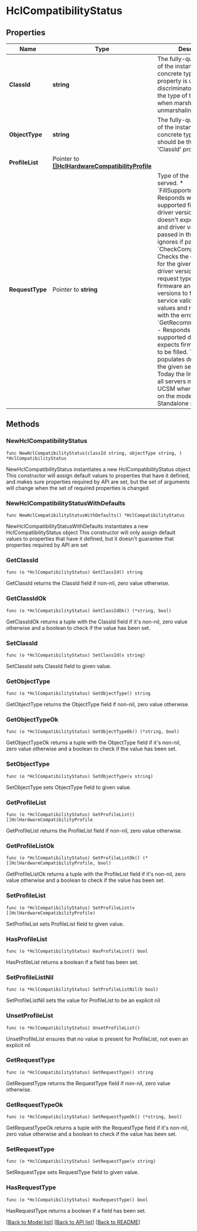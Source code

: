 # HclCompatibilityStatus

## Properties

Name | Type | Description | Notes
------------ | ------------- | ------------- | -------------
**ClassId** | **string** | The fully-qualified name of the instantiated, concrete type. This property is used as a discriminator to identify the type of the payload when marshaling and unmarshaling data. | [default to "hcl.CompatibilityStatus"]
**ObjectType** | **string** | The fully-qualified name of the instantiated, concrete type. The value should be the same as the &#39;ClassId&#39; property. | [default to "hcl.CompatibilityStatus"]
**ProfileList** | Pointer to [**[]HclHardwareCompatibilityProfile**](hcl.HardwareCompatibilityProfile.md) |  | [optional] 
**RequestType** | Pointer to **string** | Type of the request to be served. * &#x60;FillSupportedVersions&#x60; - Responds with the supported firmware and driver versions. The API doesn&#39;t expect firmware and driver versions to be passed in the request and ignores if passed. * &#x60;CheckCompatibility&#x60; - Checks the compatibility for the given firmware and driver versions. This request type expects the firmware and driver versions to filled and the service validates the values and responds back with the error codes. * &#x60;GetRecommendedDrivers&#x60; - Responds with the supported drivers. The API expects firmware version to be filled. The API populates driver ISO url for the given server model. Today the link is same for all servers managed by UCSM whereas it depends on the model for Standalone servers. | [optional] [default to "FillSupportedVersions"]

## Methods

### NewHclCompatibilityStatus

`func NewHclCompatibilityStatus(classId string, objectType string, ) *HclCompatibilityStatus`

NewHclCompatibilityStatus instantiates a new HclCompatibilityStatus object
This constructor will assign default values to properties that have it defined,
and makes sure properties required by API are set, but the set of arguments
will change when the set of required properties is changed

### NewHclCompatibilityStatusWithDefaults

`func NewHclCompatibilityStatusWithDefaults() *HclCompatibilityStatus`

NewHclCompatibilityStatusWithDefaults instantiates a new HclCompatibilityStatus object
This constructor will only assign default values to properties that have it defined,
but it doesn't guarantee that properties required by API are set

### GetClassId

`func (o *HclCompatibilityStatus) GetClassId() string`

GetClassId returns the ClassId field if non-nil, zero value otherwise.

### GetClassIdOk

`func (o *HclCompatibilityStatus) GetClassIdOk() (*string, bool)`

GetClassIdOk returns a tuple with the ClassId field if it's non-nil, zero value otherwise
and a boolean to check if the value has been set.

### SetClassId

`func (o *HclCompatibilityStatus) SetClassId(v string)`

SetClassId sets ClassId field to given value.


### GetObjectType

`func (o *HclCompatibilityStatus) GetObjectType() string`

GetObjectType returns the ObjectType field if non-nil, zero value otherwise.

### GetObjectTypeOk

`func (o *HclCompatibilityStatus) GetObjectTypeOk() (*string, bool)`

GetObjectTypeOk returns a tuple with the ObjectType field if it's non-nil, zero value otherwise
and a boolean to check if the value has been set.

### SetObjectType

`func (o *HclCompatibilityStatus) SetObjectType(v string)`

SetObjectType sets ObjectType field to given value.


### GetProfileList

`func (o *HclCompatibilityStatus) GetProfileList() []HclHardwareCompatibilityProfile`

GetProfileList returns the ProfileList field if non-nil, zero value otherwise.

### GetProfileListOk

`func (o *HclCompatibilityStatus) GetProfileListOk() (*[]HclHardwareCompatibilityProfile, bool)`

GetProfileListOk returns a tuple with the ProfileList field if it's non-nil, zero value otherwise
and a boolean to check if the value has been set.

### SetProfileList

`func (o *HclCompatibilityStatus) SetProfileList(v []HclHardwareCompatibilityProfile)`

SetProfileList sets ProfileList field to given value.

### HasProfileList

`func (o *HclCompatibilityStatus) HasProfileList() bool`

HasProfileList returns a boolean if a field has been set.

### SetProfileListNil

`func (o *HclCompatibilityStatus) SetProfileListNil(b bool)`

 SetProfileListNil sets the value for ProfileList to be an explicit nil

### UnsetProfileList
`func (o *HclCompatibilityStatus) UnsetProfileList()`

UnsetProfileList ensures that no value is present for ProfileList, not even an explicit nil
### GetRequestType

`func (o *HclCompatibilityStatus) GetRequestType() string`

GetRequestType returns the RequestType field if non-nil, zero value otherwise.

### GetRequestTypeOk

`func (o *HclCompatibilityStatus) GetRequestTypeOk() (*string, bool)`

GetRequestTypeOk returns a tuple with the RequestType field if it's non-nil, zero value otherwise
and a boolean to check if the value has been set.

### SetRequestType

`func (o *HclCompatibilityStatus) SetRequestType(v string)`

SetRequestType sets RequestType field to given value.

### HasRequestType

`func (o *HclCompatibilityStatus) HasRequestType() bool`

HasRequestType returns a boolean if a field has been set.


[[Back to Model list]](../README.md#documentation-for-models) [[Back to API list]](../README.md#documentation-for-api-endpoints) [[Back to README]](../README.md)


